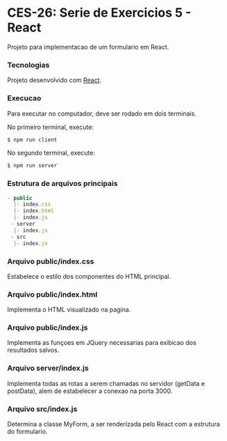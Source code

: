 # CES-26: Serie de Exercicios 5 - React
Projeto para implementacao de um formulario em React.

### Tecnologias
Projeto desenvolvido com [React](https://pt-br.reactjs.org/).

### Execucao
Para executar no computador, deve ser rodado em dois terminais.

No primeiro terminal, execute:

```bash
$ npm run client
```

No segundo terminal, execute:

```bash
$ npm run server
```

### Estrutura de arquivos principais
```js
- public
  |- index.css
  |- index.html
  |- index.js
 - server
  |- index.js
 - src
  |- index.js
```

### Arquivo public/index.css
Estabelece o estilo dos componentes do HTML principal.

### Arquivo public/index.html
Implementa o HTML visualizado na pagina.

### Arquivo public/index.js
Implementa as funçoes em JQuery necessarias para exibicao dos resultados salvos.

### Arquivo server/index.js
Implementa todas as rotas a serem chamadas no servidor (getData e postData), alem de estabelecer a conexao na porta 3000.

### Arquivo src/index.js
Determina a classe MyForm, a ser renderizada pelo React com a estrutura do formulario.
